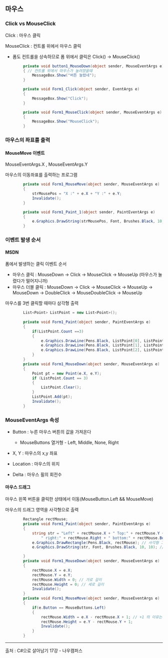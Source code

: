 ## 마우스

### Click vs MouseClick

Click : 마우스 클릭

MouseClick : 컨트롤 위에서 마우스 클릭

* 폼도 컨트롤을 상속하므로 폼 위에서 클릭은 Click() -> MouseClick()

```c#
        private void button1_MouseDown(object sender, MouseEventArgs e)
        { // 컨트롤 위에서 마우스가 눌려졌을때
            MessageBox.Show("버튼 눌렸네");
        }

        private void Form1_Click(object sender, EventArgs e)
        {
            MessageBox.Show("Click");
        }

        private void Form1_MouseClick(object sender, MouseEventArgs e)
        {
            MessageBox.Show("MouseClick");
        }
```

### 마우스의 좌표를 출력

#### MouseMove 이벤트
MouseEventArgs.X , MouseEventArgs.Y

마우스의 이동좌표를 출력하는 프로그램
```c#
        private void Form1_MouseMove(object sender, MouseEventArgs e)
        {
            strMousePos = "X :" + e.X + "Y :" + e.Y;
            Invalidate();
        }

        private void Form1_Paint_1(object sender, PaintEventArgs e)
        {
            e.Graphics.DrawString(strMousePos, Font, Brushes.Black, 10, 10);
        }
```

### 이벤트 발생 순서

#### MSDN
폼에서 발생하는 클릭 이벤트 순서

* 마우스 클릭 : MouseDown -> Click -> MouseClick -> MouseUp (마우스가 눌렸다가 떨어지니까)
* 마우스 더블 클릭 : MouseDown -> Click -> MouseClick -> MouseUp -> MouseDown -> DoubleClick -> MouseDoubleClick -> MouseUp

마우스를 3번 클릭할 때마다 삼각형 출력
```c#
        List<Point> ListPoint = new List<Point>();
        
        private void Form1_Paint(object sender, PaintEventArgs e)
        {
            if(ListPoint.Count ==3)
            {
                e.Graphics.DrawLine(Pens.Black, ListPoint[0], ListPoint[1]);
                e.Graphics.DrawLine(Pens.Black, ListPoint[1], ListPoint[2]);
                e.Graphics.DrawLine(Pens.Black, ListPoint[2], ListPoint[0]);
            }
        }
        private void Form1_MouseDown(object sender, MouseEventArgs e)
        {
            Point pt = new Point(e.X, e.Y);
            if (ListPoint.Count == 3)
            {
                ListPoint.Clear();
            }
            ListPoint.Add(pt);
            Invalidate();
        }
```

### MouseEventArgs 속성
* Button : 누른 마우스 버튼의 값을 가져온다
  * MouseButtons 열거형 - Left, Middle, None, Right
  
* X, Y : 마우스의 x,y 좌표
* Location : 마우스의 위치
* Delta : 마우스 휠의 회전수

#### 마우스 드래그
마우스 왼쪽 버튼을 클릭한 상태에서 이동(MouseButton.Left && MouseMove)

마우스의 드래그 영역을 사각형으로 출력
```c#
        Rectangle rectMouse;
        private void Form1_Paint(object sender, PaintEventArgs e)
        {
            string str = "Left" + rectMouse.X + " Top:" + rectMouse.Y +
                " right:" + rectMouse.Right + " bottom:" + rectMouse.Bottom;
            e.Graphics.DrawRectangle(Pens.Black, rectMouse); // 사각형 그리기
            e.Graphics.DrawString(str, Font, Brushes.Black, 10, 10); // 문자열 출력

        }
        private void Form1_MouseDown(object sender, MouseEventArgs e)
        {
            rectMouse.X = e.X;
            rectMouse.Y = e.Y;
            rectMouse.Width = 0; // 가로 길이
            rectMouse.Height = 0; // 세로 길이
            Invalidate();
        }
        private void Form1_MouseMove(object sender, MouseEventArgs e)
        {
            if(e.Button == MouseButtons.Left)
            {
                rectMouse.Width = e.X - rectMouse.X + 1; // +1 의 이유는 길이 정보 이기에 자신도 포함
                rectMouse.Height = e.Y - rectMouse.Y + 1;
                Invalidate();
            }
        }
```
---
출처 : C#으로 살아남기 17강 - 나우캠퍼스
